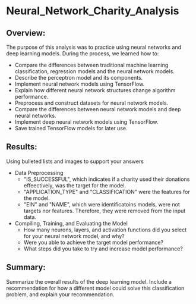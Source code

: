 # Neural_Network_Charity_Analysis
## Overview: 
The purpose of this analysis was to practice using neural networks and deep learning models. During the process, we learned how to:
- Compare the differences between traditional machine learning classification, regression models and the neural network models.
- Describe the perceptron model and its components.
- Implement neural network models using TensorFlow.
- Explain how different neural network structures change algorithm performance.
- Preprocess and construct datasets for neural network models.
- Compare the differences between neural network models and deep neural networks.
- Implement deep neural network models using TensorFlow.
- Save trained TensorFlow models for later use.
## Results: 
Using bulleted lists and images to support your answers

- Data Preprocessing
  - "IS_SUCCESSFUL", which indicates if a charity used their donations effeectively, was the target for the model.
  - "APPLICATION_TYPE" and "CLASSIFICATION" were the features for the model.
  - "EIN" and "NAME", which were identificatoins models, were not targets nor features. Therefore, they were removed from the input data.
- Compiling, Training, and Evaluating the Model
  - How many neurons, layers, and activation functions did you select for your neural network model, and why?
  - Were you able to achieve the target model performance?
  - What steps did you take to try and increase model performance?

## Summary: 
Summarize the overall results of the deep learning model. Include a recommendation for how a different model could solve this classification problem, and explain your recommendation.
